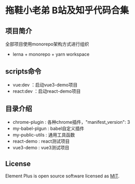 # 拖鞋小老弟 B站及知乎代码合集

## 项目简介
全部项目使用monorepo架构方式进行组织
- lerna + monorepo + yarn workspace

## scripts命令
- vue:dev ：启动vue3-demo项目
- react:dev ：启动react-demo项目
  
## 目录介绍
- chrome-plugin : 各种chrome插件，"manifest_version": 3
- my-babel-plgun : babel自定义插件
- my-public-utils : 通用工具函数
- react-demo : react测试项目
- vue3-demo : vue3测试项目

## License

Element Plus is open source software licensed as
[MIT](https://github.com/element-plus/element-plus/blob/master/LICENSE).
